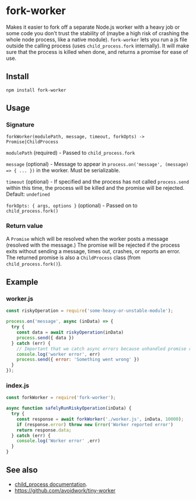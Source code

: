 # fork-worker

Makes it easier to fork off a separate Node.js worker with a heavy job or some code you don't trust the stability of (maybe a high risk of crashing the whole node process, like a native module). `fork-worker` lets you run a js file outside the calling process (uses `child_process.fork` internally). It will make sure that the process is killed when done, and returns a promise for ease of use.

## Install

```
npm install fork-worker
```

## Usage

### Signature
```
forkWorker(modulePath, message, timeout, forkOpts) -> Promise|ChildProcess
```

`modulePath` (required) - Passed to `child_process.fork`

`message` (optional) - Message to appear in `process.on('message', (message) => { ... })` in the worker. Must be serializable.

`timeout` (optional) - If specified and the process has not called `process.send` within this time, the process will be killed and the promise will be rejected. Default: `undefined`

`forkOpts: { args, options }` (optional) - Passed on to `child_process.fork()`

### Return value

A `Promise` which will be resolved when the worker posts a message (resolved with the message.) The promise will be rejected if the process exits without sending a message, times out, crashes, or reports an error. The returned promise is also a `ChildProcess` class (from `child_process.fork()`).

## Example

### worker.js
```javascript
const riskyOperation = require('some-heavy-or-unstable-module');

process.on('message', async (inData) => {
  try {
    const data = await riskyOperation(inData)
    process.send({ data })
  } catch (err) {
    // Important that we catch async errors because unhandled promise rejections will not terminate Node.js.
    console.log('worker error', err)
    process.send({ error: 'Something went wrong' })
  }
});

```

### index.js
```javascript
const forkWorker = require('fork-worker');

async function safelyRunRiskyOperation(inData) {
  try {
    const response = await forkWorker('./worker.js', inData, 10000);
    if (response.error) throw new Error('Worker reported error')
    return response.data;
  } catch (err) {
    console.log('Worker error' ,err)
  }
}

```

## See also
- [child_process documentation](https://nodejs.org/api/child_process.html).
- https://github.com/avoidwork/tiny-worker

